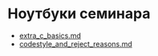 # Ноутбуки семинара
* [extra_c_basics.md](extra_c_basics.md)
* [codestyle_and_reject_reasons.md](codestyle_and_reject_reasons.md)
